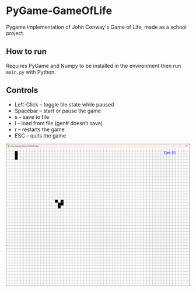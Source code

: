 # PyGame-GameOfLife

Pygame implementation of John Conway's Game of Life, made as a school project.

## How to run

Requires PyGame and Numpy to be installed in the environment then run `main.py` with Python.  

## Controls
  - Left-Click – toggle tile state while paused
  - Spacebar – start or pause the game
  - s – save to file
  - l – load from file (gen# doesn’t save)
  - r – restarts the game
  - ESC – quits the game
  
![screenshot](running.png)